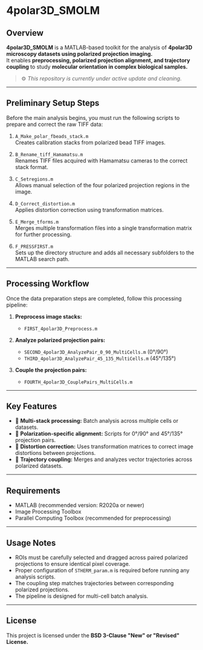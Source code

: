 # 4polar3D_SMOLM

## Overview  
**4polar3D_SMOLM** is a MATLAB-based toolkit for the analysis of **4polar3D microscopy datasets using polarized projection imaging.**  
It enables **preprocessing, polarized projection alignment, and trajectory coupling** to study **molecular orientation in complex biological samples.**

> ⚙️ *This repository is currently under active update and cleaning.*

---

## Preliminary Setup Steps  
Before the main analysis begins, you must run the following scripts to prepare and correct the raw TIFF data:

1. `A_Make_polar_fbeads_stack.m`  
   Creates calibration stacks from polarized bead TIFF images.

2. `B_Rename_tiff_Hamamatsu.m`  
   Renames TIFF files acquired with Hamamatsu cameras to the correct stack format.

3. `C_Setregions.m`  
   Allows manual selection of the four polarized projection regions in the image.

4. `D_Correct_distortion.m`  
   Applies distortion correction using transformation matrices.

5. `E_Merge_tforms.m`  
   Merges multiple transformation files into a single transformation matrix for further processing.

6. `F_PRESSFIRST.m`  
   Sets up the directory structure and adds all necessary subfolders to the MATLAB search path.

---

## Processing Workflow
Once the data preparation steps are completed, follow this processing pipeline:

1. **Preprocess image stacks:**  
   - `FIRST_4polar3D_Preprocess.m`
   
2. **Analyze polarized projection pairs:**  
   - `SECOND_4polar3D_AnalyzePair_0_90_MultiCells.m` (0°/90°)  
   - `THIRD_4polar3D_AnalyzePair_45_135_MultiCells.m` (45°/135°)  

3. **Couple the projection pairs:**  
   - `FOURTH_4polar3D_CouplePairs_MultiCells.m`

---

## Key Features
- 📂 **Multi-stack processing:** Batch analysis across multiple cells or datasets.  
- 🔧 **Polarization-specific alignment:** Scripts for 0°/90° and 45°/135° projection pairs.  
- 🔁 **Distortion correction:** Uses transformation matrices to correct image distortions between projections.  
- 🔗 **Trajectory coupling:** Merges and analyzes vector trajectories across polarized datasets.

---

## Requirements
- MATLAB (recommended version: R2020a or newer)  
- Image Processing Toolbox  
- Parallel Computing Toolbox (recommended for preprocessing)

---

## Usage Notes
- ROIs must be carefully selected and dragged across paired polarized projections to ensure identical pixel coverage.
- Proper configuration of `STHERM_param.m` is required before running any analysis scripts.
- The coupling step matches trajectories between corresponding polarized projections.
- The pipeline is designed for multi-cell batch analysis.

---

## License  
This project is licensed under the **BSD 3-Clause "New" or "Revised" License.**
